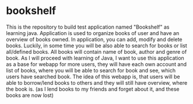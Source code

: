 # bookshelf

This is the repository to build test application named "Bookshelf" as learning java.
Application is used to organize books of user and have an overview of books owned.
In application, you can add, modify and delete books. Luckily, in some time you will be also able to search for books or list all/defined books.
All books will contain name of book, author and genre of book.
As I will proceed with learning of Java, I want to use this application as a base for webapp for more users, they will have each own account and list of books, 
where you will be able to search for book and see, which users have searched book. The idea of this webapp is, that users will be able to borrow/lend books to others and they will still have overview, where the book is.
(as I lend books to my friends and forget about it, and these books are now lost)
